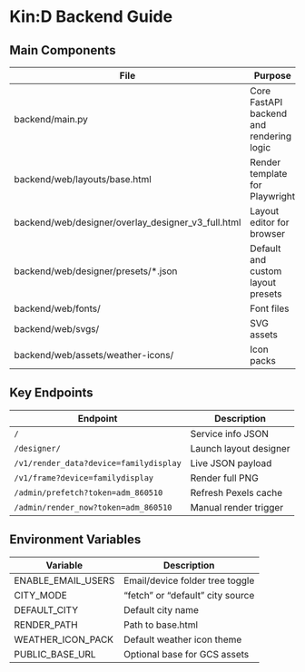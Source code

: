 # Kin:D Backend Guide

## Main Components
| File | Purpose |
|------|----------|
| backend/main.py | Core FastAPI backend and rendering logic |
| backend/web/layouts/base.html | Render template for Playwright |
| backend/web/designer/overlay_designer_v3_full.html | Layout editor for browser |
| backend/web/designer/presets/*.json | Default and custom layout presets |
| backend/web/fonts/ | Font files |
| backend/web/svgs/ | SVG assets |
| backend/web/assets/weather-icons/ | Icon packs |

## Key Endpoints
| Endpoint | Description |
|-----------|-------------|
| `/` | Service info JSON |
| `/designer/` | Launch layout designer |
| `/v1/render_data?device=familydisplay` | Live JSON payload |
| `/v1/frame?device=familydisplay` | Render full PNG |
| `/admin/prefetch?token=adm_860510` | Refresh Pexels cache |
| `/admin/render_now?token=adm_860510` | Manual render trigger |

## Environment Variables
| Variable | Description |
|-----------|-------------|
| ENABLE_EMAIL_USERS | Email/device folder tree toggle |
| CITY_MODE | “fetch” or “default” city source |
| DEFAULT_CITY | Default city name |
| RENDER_PATH | Path to base.html |
| WEATHER_ICON_PACK | Default weather icon theme |
| PUBLIC_BASE_URL | Optional base for GCS assets |
